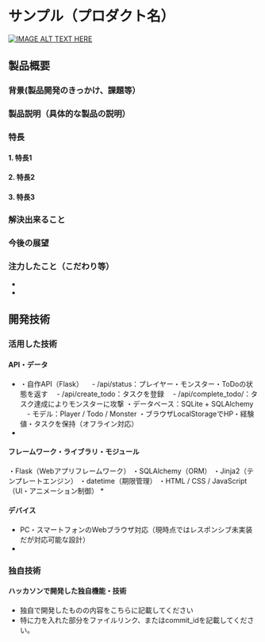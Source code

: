 # サンプル（プロダクト名）

[![IMAGE ALT TEXT HERE](https://jphacks.com/wp-content/uploads/2025/05/JPHACKS2025_ogp.jpg)](https://www.youtube.com/watch?v=lA9EluZugD8)

## 製品概要
### 背景(製品開発のきっかけ、課題等）
### 製品説明（具体的な製品の説明）
### 特長
#### 1. 特長1
#### 2. 特長2
#### 3. 特長3

### 解決出来ること
### 今後の展望
### 注力したこと（こだわり等）
* 
* 

## 開発技術
### 活用した技術
#### API・データ
* ・自作API（Flask）
　- /api/status：プレイヤー・モンスター・ToDoの状態を返す
　- /api/create_todo：タスクを登録
　- /api/complete_todo/<id>：タスク達成によりモンスターに攻撃
・データベース：SQLite + SQLAlchemy
　- モデル：Player / Todo / Monster
・ブラウザLocalStorageでHP・経験値・タスクを保持（オフライン対応）
* 

#### フレームワーク・ライブラリ・モジュール
・Flask（Webアプリフレームワーク）
・SQLAlchemy（ORM）
・Jinja2（テンプレートエンジン）
・datetime（期限管理）
・HTML / CSS / JavaScript（UI・アニメーション制御）
* 

#### デバイス
* PC・スマートフォンのWebブラウザ対応（現時点ではレスポンシブ未実装だが対応可能な設計）
* 

### 独自技術
#### ハッカソンで開発した独自機能・技術
* 独自で開発したものの内容をこちらに記載してください
* 特に力を入れた部分をファイルリンク、またはcommit_idを記載してください。
